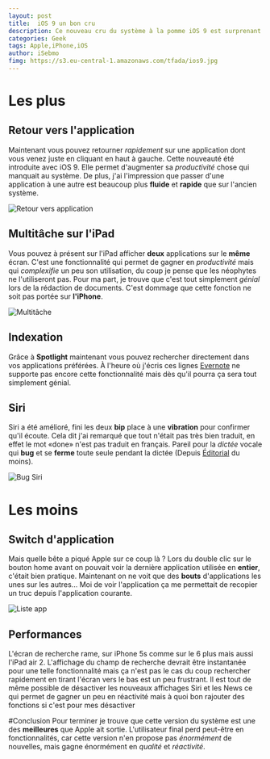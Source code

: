 ```yaml
---
layout: post
title:  iOS 9 un bon cru
description: Ce nouveau cru du système à la pomme iOS 9 est surprenant. 
categories: Geek
tags: Apple,iPhone,iOS 
author: iSebmo
fimg: https://s3.eu-central-1.amazonaws.com/tfada/ios9.jpg
---
```


# Les plus

## Retour vers l'application 
Maintenant vous pouvez retourner *rapidement* sur une application dont vous venez juste en cliquant en haut à gauche. Cette nouveauté été introduite avec iOS 9. Elle permet d'augmenter sa *productivité* chose qui manquait au système. De plus, j'ai l'impression que passer d'une application à une autre est beaucoup plus **fluide** et **rapide** que sur l'ancien système.   

![Retour vers application][retour]

## Multitâche sur l'iPad 
Vous pouvez à présent sur l'iPad afficher **deux** applications sur le **même** écran. C'est une fonctionnalité qui permet de gagner en *productivité* mais qui *complexifie* un peu son utilisation, du coup je pense que les néophytes ne l'utiliseront pas. Pour ma part, je trouve que c'est tout simplement *génial* lors de la rédaction de documents. 
C'est dommage que cette fonction ne soit pas portée sur **l'iPhone**.

![Multitâche][multi]

## Indexation 
Grâce à **Spotlight** maintenant vous pouvez rechercher directement dans vos applications préférées. À l'heure où j'écris ces lignes [Evernote][evernote] ne supporte pas encore cette fonctionnalité mais dès qu'il pourra ça sera tout simplement génial.

## Siri 
Siri a été amélioré, fini les deux **bip** place à une **vibration** pour confirmer qu'il écoute. Cela dit j'ai remarqué que tout n'était pas très bien traduit, en effet le mot «done» n'est pas traduit en français. Pareil pour la *dictée* vocale qui **bug** et se **ferme** toute seule pendant la dictée (Depuis [Éditorial][ed] du moins).

![Bug Siri][siri]

# Les moins

## Switch d'application 
Mais quelle bête a piqué Apple sur ce coup là ? Lors du double clic sur le bouton home avant on pouvait voir la dernière application utilisée en **entier**, c'était bien pratique. Maintenant on ne voit que des **bouts** d'applications les unes sur les autres... 
Moi de voir l'application ça me permettait de recopier un truc depuis l'application courante. 

![Liste app][app]

## Performances 
L'écran de recherche rame, sur iPhone 5s comme sur le 6 plus mais aussi l'iPad air 2. L'affichage du champ de recherche devrait être instantanée pour une telle fonctionnalité mais ça n'est pas le cas du coup rechercher rapidement en tirant l'écran vers le bas est un peu frustrant. Il est tout de même possible de désactiver les nouveaux affichages Siri et les News ce qui permet de gagner un peu en réactivité mais à quoi bon rajouter des fonctions si c'est pour mes désactiver 

#Conclusion
Pour terminer je trouve que cette version du système est une des **meilleures** que Apple ait sortie. L'utilisateur final perd peut-être en fonctionnalités, car cette version n'en propose pas *énormément* de nouvelles, mais gagne énormément en *qualité* et *réactivité*.           

[evernote]: http://evernote.com
[app]: https://s3.eu-central-1.amazonaws.com/tfada/app.png
[siri]: https://s3.eu-central-1.amazonaws.com/tfada/siri.png
[multi]: https://s3.eu-central-1.amazonaws.com/tfada/multi.png
[retour]: https://s3.eu-central-1.amazonaws.com/tfada/retour.png
[ed]: https://geo.itunes.apple.com/fr/app/editorial/id673907758?mt=8&at=1l3vs3Y
